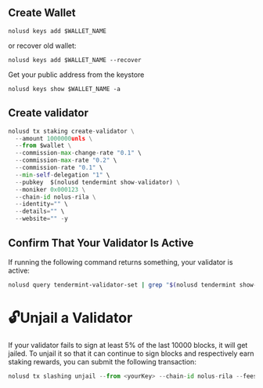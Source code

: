 ## Create Wallet
```
nolusd keys add $WALLET_NAME
```
or recover old wallet:
```
nolusd keys add $WALLET_NAME --recover
```

Get your public address from the keystore
```
nolusd keys show $WALLET_NAME -a
```

## Create validator
```python
nolusd tx staking create-validator \
  --amount 1000000unls \
  --from $wallet \
  --commission-max-change-rate "0.1" \
  --commission-max-rate "0.2" \
  --commission-rate "0.1" \
  --min-self-delegation "1" \
  --pubkey  $(nolusd tendermint show-validator) \
  --moniker 0x000123 \
  --chain-id nolus-rila \
  --identity="" \
  --details="" \
  --website="" -y
```

## Confirm That Your Validator Is Active

If running the following command returns something, your validator is active:
```bash
nolusd query tendermint-validator-set | grep "$(nolusd tendermint show-address)”
```

# 🔓Unjail a Validator

If your validator fails to sign at least 5% of the last 10000 blocks, it will get jailed. To unjail it so that it can continue to sign blocks and respectively earn staking rewards, you can submit the following transaction:
```python
nolusd tx slashing unjail --from <yourKey> --chain-id nolus-rila --fees 500unls
```
